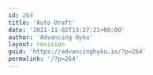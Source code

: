 ```yaml
---
id: 264
title: 'Auto Draft'
date: '2021-11-02T13:27:21+00:00'
author: 'Advancing Hyku'
layout: revision
guid: 'https://advancinghyku.io/?p=264'
permalink: '/?p=264'
---
```


